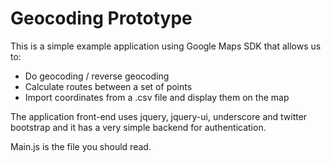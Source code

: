 # Geocoding Prototype

This is a simple example application using Google Maps SDK that allows us to:

  - Do geocoding / reverse geocoding
  - Calculate routes between a set of points
  - Import coordinates from a .csv file and display them on the map

The application front-end uses jquery, jquery-ui, underscore and twitter bootstrap and it has a very simple backend for authentication.

Main.js is the file you should read.

